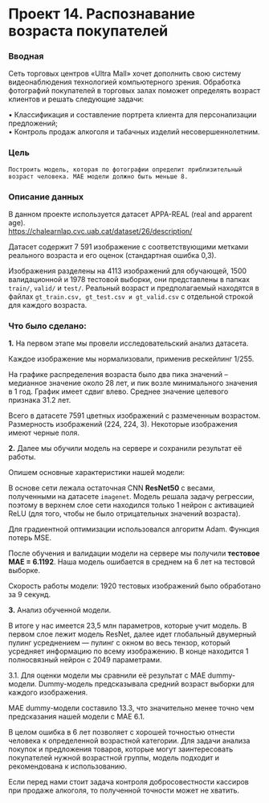 # Проект 14. Распознавание возраста покупателей

### Вводная 
Сеть торговых центров «Ultra Mall» хочет дополнить свою систему видеонаблюдения технологией компьютерного зрения. Обработка фотографий покупателей в торговых залах поможет определять возраст клиентов и решать следующие задачи:

• Классификация и составление портрета клиента для персонализации предложений;  
• Контроль продаж алкоголя и табачных изделий несовершеннолетним. 

### Цель

    Построить модель, которая по фотографии определит приблизительный возраст человека. MAE модели должно быть меньше 8.

### Описание данных

В данном проекте используется датасет APPA-REAL (real and apparent age).  
https://chalearnlap.cvc.uab.cat/dataset/26/description/
    
Датасет содержит 7 591 изображение с соответствующими метками реального возраста и его оценок (стандартная ошибка 0,3). 

Изображения разделены на 4113 изображений для обучающей, 1500 валидационной и 1978 тестовой выборки, они представлены в папках `train/`, `valid/` и `test/`. Реальный возраст и предполагаемый находятся в файлах `gt_train.csv, gt_test.csv и gt_valid.csv` с отдельной строкой для каждого возраста.

### Что было сделано:

**1.** На первом этапе мы провели исследовательский анализ датасета.

Каждое изображение мы нормализовали, применив рескейлинг 1/255.

На графике распределения возраста было два пика значений – медианное значение около 28 лет, и пик возле минимального значения в 1 год. График имеет сдвиг влево. Среднее значение целевого признака 31.2 лет.

Всего в датасете 7591 цветных изображений с размеченным возрастом. Размерность изображений (224, 224, 3). Некоторые изображения имеют черные поля.

**2.** Далее мы обучили модель на сервере и сохранили результат её работы.

Опишем основные характеристики нашей модели:

В основе сети лежала остаточная CNN **ResNet50** с весами, полученными на датасете `imagenet`.
Модель решала задачу регрессии, поэтому в верхнем слое сети находился только 1 нейрон с активацией ReLU (для того, чтобы не было отрицательных значений возраста).

Для градиентной оптимизации использовался алгоритм Adam. Функция потерь MSE.

После обучения и валидации модели на сервере мы получили **тестовое MAE = 6.1192**. Наша модель ошибается в среднем на 6 лет на тестовой выборке. 

Скорость работы модели: 1920 тестовых изображений было обработано за 9 секунд.

**3.** Анализ обученной модели.

В итоге у нас имеется 23,5 млн параметров, которые учит модель. В первом слое лежит модель ResNet, далее идет глобальный двумерный пулинг усреднением — пулинг с окном во весь тензор, который усредняет информацию по всему изображению. В конце находится 1 полносвязный нейрон с 2049 параметрами.

3.1.  Для оценки модели мы сравнили её результат с MAE dummy-модели. Dummy-модель предсказывала средний возраст выборки для каждого изображения.

MAE dummy-модели составило 13.3, что значительно менее точно чем предсказания нашей модели с MAE 6.1.

В целом ошибка в 6 лет позволяет с хорошей точностью отнести человека к определенной возрастной категории. Для задачи анализа покупок и предложения товаров, которые могут заинтересовать покупателей нужной возрастной группы, модель подходит и рекомендована к использованию.

Если перед нами стоит задача контроля добросовестности кассиров при продаже алкоголя, то полученной точности может не хватить.
